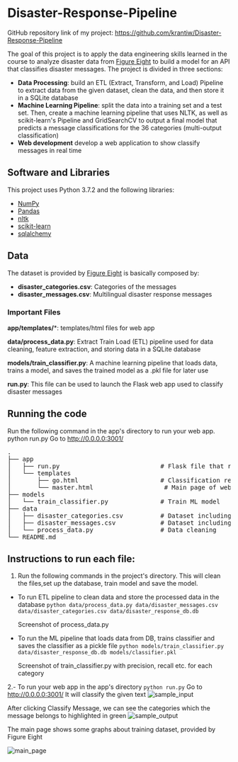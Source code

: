 # Disaster-Response-Pipeline

GitHub repository link of my project: https://github.com/krantiw/Disaster-Response-Pipeline


The goal of this project is to apply the data engineering skills learned in the course to analyze disaster data from [Figure Eight](https://www.figure-eight.com/) to build a model for an API that classifies disaster messages. The project is divided in three sections:
* **Data Processing**: build an ETL (Extract, Transform, and Load) Pipeline to extract data from the given dataset, clean the data, and then store it in a SQLite database
* **Machine Learning Pipeline**: split the data into a training set and a test set. Then, create a machine learning pipeline that uses NLTK, as well as scikit-learn's Pipeline and GridSearchCV to output a final model that predicts a message classifications for the 36 categories (multi-output classification)
* **Web development** develop a web application to show classify messages in real time

## Software and Libraries

This project uses Python 3.7.2 and the following libraries:
* [NumPy](http://www.numpy.org/)
* [Pandas](http://pandas.pydata.org)
* [nltk](https://www.nltk.org/)
* [scikit-learn](http://scikit-learn.org/stable/)
* [sqlalchemy](https://www.sqlalchemy.org/)

## Data

The dataset is provided by [Figure Eight](https://www.figure-eight.com/dataset/combined-disaster-response-data/) is basically composed by:
* **disaster_categories.csv**: Categories of the messages
* **disaster_messages.csv**: Multilingual disaster response messages

### Important Files
**app/templates/***: templates/html files for web app

**data/process_data.py**: Extract Train Load (ETL) pipeline used for data cleaning, feature extraction, and storing data in a SQLite database

**models/train_classifier.py**: A machine learning pipeline that loads data, trains a model, and saves the trained model as a .pkl file for later use

**run.py**: This file can be used to launch the Flask web app used to classify disaster messages

## Running the code

Run the following command in the app's directory to run your web app. python run.py
Go to http://0.0.0.0:3001/

<pre>
.
├── app     
│   ├── run.py                           # Flask file that runs app
│   └── templates   
│       ├── go.html                      # Classification result page of web app
│       └── master.html                   # Main page of web app
├── models
│   └── train_classifier.py              # Train ML model       
├── data                   
│   ├── disaster_categories.csv          # Dataset including all the categories  
│   ├── disaster_messages.csv            # Dataset including all the messages
│   └── process_data.py                  # Data cleaning       
└── README.md
</pre>


## Instructions to run each file:

1. Run the following commands in the project's directory. This will clean the files,set up the database, train model and save the model.
 - To run ETL pipeline to clean data and store the processed data in the database
        `python data/process_data.py data/disaster_messages.csv data/disaster_categories.csv data/disaster_response_db.db`
     
     Screenshot of process_data.py
     
 


       
  - To run the ML pipeline that loads data from DB, trains classifier and saves the classifier as a pickle file
        `python models/train_classifier.py data/disaster_response_db.db models/classifier.pkl`
    
     Screenshot of train_classifier.py with precision, recall etc. for each category
    
        
 2.- To run your web app in the app's directory
      `python run.py` 
      Go to http://0.0.0.0:3001/
      It will classify the given text
     ![sample_input](https://user-images.githubusercontent.com/70027063/115120055-066d4780-9fc9-11eb-8f75-4a8b1bc4b37c.png)



        
   After clicking Classify Message, we can see the categories which the message belongs to highlighted in green
   ![sample_output](https://user-images.githubusercontent.com/70027063/115119694-51865b00-9fc7-11eb-9003-4db545e71b54.png)


The main page shows some graphs about training dataset, provided by Figure Eight

![main_page](https://user-images.githubusercontent.com/70027063/115119921-6c0d0400-9fc8-11eb-8af7-3bd1b924ee13.png)
